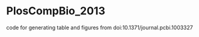 PlosCompBio_2013
================

code for generating table and figures from doi:10.1371/journal.pcbi.1003327
